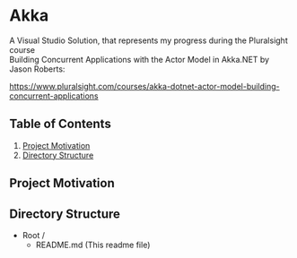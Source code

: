 # Akka
A Visual Studio Solution, that represents my progress during the Pluralsight course  
Building Concurrent Applications with the Actor Model in Akka.NET by Jason Roberts:

https://www.pluralsight.com/courses/akka-dotnet-actor-model-building-concurrent-applications

## Table of Contents

1. [Project Motivation](#motivation)
2. [Directory Structure](#directoryStructure)

## Project Motivation <a name="motivation"></a>

## Directory Structure <a name="directoryStructure"></a>

- Root /
    - README.md  (This readme file)
